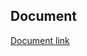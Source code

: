 ## Document

[Document link](https://snowy-exception-691.notion.site/Eventmakers-Kryptors-19d61b7149c6807e931ef111f2082047?pvs=4)
